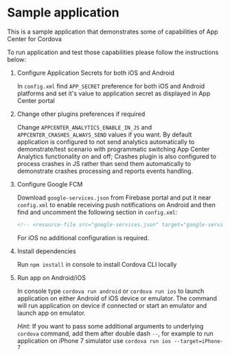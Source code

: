 # Sample application

This is a sample application that demonstrates some of capabilities of App Center for Cordova

To run application and test those capabilities please follow the instructions below:

1.  Configure Application Secrets for both iOS and Android

    In `config.xml` find `APP_SECRET` preference for both iOS and Android platforms and set it's value to application secret as displayed in App Center portal

2.  Change other plugins preferences if required

    Change `APPCENTER_ANALYTICS_ENABLE_IN_JS` and `APPCENTER_CRASHES_ALWAYS_SEND` values if you want. By default application is configured to not send analytics automatically to demonstrate/test scenario with programmatic switching App Center Analytics functionality on and off; Crashes plugin is also configured to process crashes in JS rather than send them automatically to demonstrate crashes processing and reports events handling.

3.  Configure Google FCM

    Download `google-services.json` from Firebase portal and put it near `config.xml` to enable receiving push notifications on Android and then find and uncomment the following section in `config.xml`:

    ```xml
    <!-- <resource-file src="google-services.json" target="google-services.json" /> -->
    ```

    For iOS no additional configuration is required.

4.  Install dependencies

    Run `npm install` in console to install Cordova CLI locally

5.  Run app on Android/iOS

    In console type `cordova run android` or `cordova run ios` to launch application on either Android of iOS device or emulator. The command will run application on device if connected or start an emulator and launch app on emulator.

    _Hint_: If you want to pass some additional arguments to underlying `cordova` command, add them after double dash `--`, for example to run application on iPhone 7 simulator use `cordova run ios --target=iPhone-7`
